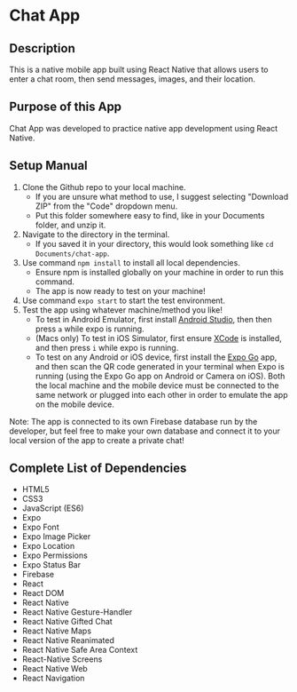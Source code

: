 # Chat App

## Description

This is a native mobile app built using React Native that allows users to enter a chat room, then send messages, images, and their location.

## Purpose of this App

Chat App was developed to practice native app development using React Native.

## Setup Manual

1. Clone the Github repo to your local machine.
    - If you are unsure what method to use, I suggest selecting "Download ZIP" from the "Code" dropdown menu.
    - Put this folder somewhere easy to find, like in your Documents folder, and unzip it.
2. Navigate to the directory in the terminal.
    - If you saved it in your directory, this would look something like `cd Documents/chat-app`.
3. Use command `npm install` to install all local dependencies.
    - Ensure npm is installed globally on your machine in order to run this command.
    - The app is now ready to test on your machine!
4. Use command `expo start` to start the test environment.
5. Test the app using whatever machine/method you like!
    - To test in Android Emulator, first install [Android Studio](https://developer.android.com/studio), then then press `a` while expo is running.
    - (Macs only) To test in iOS Simulator, first ensure [XCode](https://apps.apple.com/us/app/xcode/id497799835?mt=12) is installed, and then press `i` while expo is running.
    - To test on any Android or iOS device, first install the [Expo Go](https://expo.dev/client) app, and then scan the QR code generated in your terminal when Expo is running (using the Expo Go app on Android or Camera on iOS). Both the local machine and the mobile device must be connected to the same network or plugged into each other in order to emulate the app on the mobile device.
    
Note: The app is connected to its own Firebase database run by the developer, but feel free to make your own database and connect it to your local version of the app to create a private chat!

## Complete List of Dependencies

- HTML5
- CSS3
- JavaScript (ES6)
- Expo
- Expo Font
- Expo Image Picker
- Expo Location
- Expo Permissions
- Expo Status Bar
- Firebase
- React
- React DOM
- React Native
- React Native Gesture-Handler
- React Native Gifted Chat
- React Native Maps
- React Native Reanimated
- React Native Safe Area Context
- React-Native Screens
- React Native Web
- React Navigation